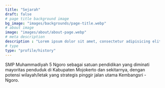 ```yaml
---
title: "Sejarah"
draft: false
# page title background image
bg_image: "images/backgrounds/page-title.webp"
# about image
image: "images/about/about-page.webp"
# meta description
description : "Lorem ipsum dolor sit amet, consectetur adipisicing elit, sed do eiusmod tempor incididunt ut labore. dolore magna aliqua. Ut enim ad minim veniam, quis nostrud."
# type
type: "profile/history"
---
```


SMP Muhammadiyah 5 Ngoro sebagai satuan pendidikan yang diminati mayoritas penduduk di Kabupaten Mojokerto dan sekitarnya, dengan potensi wilayah/letak yang strategis pinggir jalan utama Kembangsri - Ngoro.